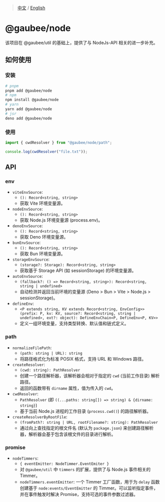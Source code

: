 > [中文](./README-zh.md) / [English](./README.md)

# @gaubee/node

该项目在 @gaubee/util 的基础上，提供了与 NodeJs-API 相关的进一步补充。

## 如何使用

### 安装

```bash
# pnpm
pnpm add @gaubee/node
# npm
npm install @gaubee/node
# yarn
yarn add @gaubee/node
# jsr
deno add @gaubee/node
```

### 使用

```typescript
import { cwdResolver } from "@gaubee/node/path";

console.log(cwdResolver("file.txt"));
```

## API

### env

-   `viteEnvSource`:
    -   `(): Record<string, string>`
    -   获取 Vite 环境变量源。
-   `nodeEnvSource`:
    -   `(): Record<string, string>`
    -   获取 Node.js 环境变量源 (process.env)。
-   `denoEnvSource`:
    -   `(): Record<string, string>`
    -   获取 Deno 环境变量源。
-   `bunEnvSource`:
    -   `(): Record<string, string>`
    -   获取 Bun 环境变量源。
-   `storageEnvSource`:
    -   `(storage?: Storage): Record<string, string>`
    -   获取基于 Storage API (如 sessionStorage) 的环境变量源。
-   `autoEnvSource`:
    -   `(fallback?: () => Record<string, string>): Record<string, string | undefined>`
    -   自动检测并返回当前环境的变量源 (Deno > Bun > Vite > Node.js > sessionStorage)。
-   `defineEnv`:
    -   `<P extends string, KV extends Record<string, EnvConfig>>(prefix: P, kv: KV, source?: Record<string, string | undefined>, ext?: object): DefineEnvChain<P, DefineEnv<P, KV>>`
    -   定义一组环境变量，支持类型转换、默认值和链式定义。

### path

-   `normalizeFilePath`:
    -   `(path: string | URL): string`
    -   将路径格式化为标准 POSIX 格式，支持 URL 和 Windows 路径。
-   `createResolver`:
    -   `(cwd: string): PathResolver`
    -   创建一个路径解析器，该解析器会相对于指定的 `cwd` (当前工作目录) 解析路径。
    -   返回的函数带有 `dirname` 属性，值为传入的 `cwd`。
-   `cwdResolver`:
    -   `PathResolver` (即 `((...paths: string[]) => string) & {dirname: string}`)
    -   基于当前 Node.js 进程的工作目录 (`process.cwd()`) 的路径解析器。
-   `createResolverByRootFile`:
    -   `(fromPath?: string | URL, rootFilename?: string): PathResolver`
    -   通过向上查找指定的根文件名 (默认为 `package.json`) 来创建路径解析器，解析器会基于包含该根文件的目录进行解析。

### promise

-   `nodeTimmers`:
    -   `{ eventEmitter: NodeTimmer.EventEmiter }`
    -   对 `@gaubee/util` 中 `timmers` 的扩展，提供了与 Node.js 事件相关的 Timmer。
    -   `nodeTimmers.eventEmitter`: 一个 Timmer 工厂函数，用于为 `delay` 函数创建基于 `node:events/EventEmitter` 的 Timmer。可以监听指定事件，并在事件触发时解决 Promise，支持可选的事件参数过滤器。